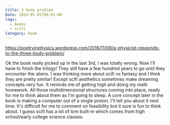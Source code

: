 ```yaml
---
title: 3 body problem
Date: 2024-01-01T00:01:00
tags:
  - books
  - scifi
Category: book
---
```


https://poetryinphysics.wordpress.com/2016/11/09/a-physicist-responds-to-the-three-body-problem/

Ok the book really picked up in the last 3rd, I was totally wrong. Now I'll have to finish the trilogy! They still have a few hundred years to go until they encounter the aliens. 
I was thinking more about scifi vs fantasy and I think they are pretty similar! Except scifi aesthetics sometimes make dreaming concepts very fun. It reminds me of getting high and doing my math homework. All those multidimensional structures coming into place, ready for me to think about them as I'm going to sleep.
A core concept later in the book is making a computer out of a single proton. I'll tell you about it next time. It's difficult for me to comment on feasibility but it sure is fun to think about. 
I guess scifi has a lot of lore built-in which comes from high school/early college science classes.